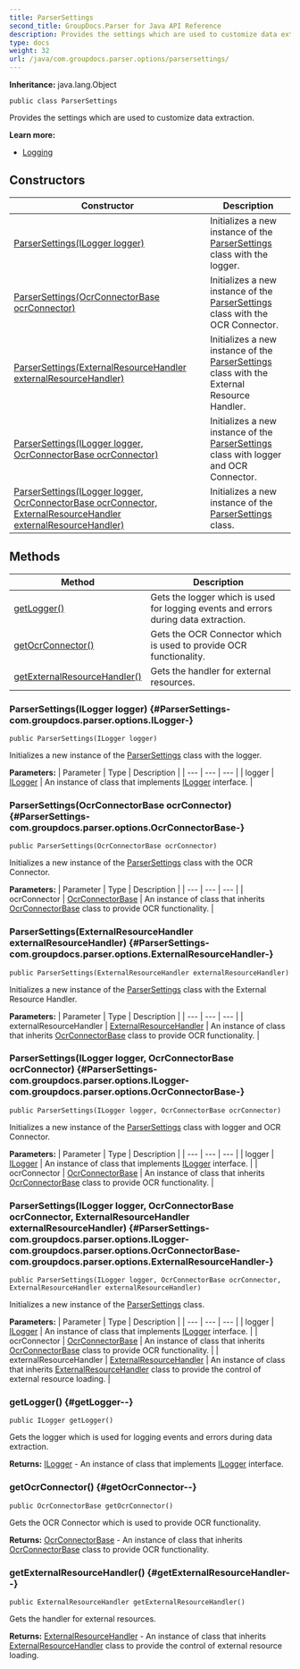 ```yaml
---
title: ParserSettings
second_title: GroupDocs.Parser for Java API Reference
description: Provides the settings which are used to customize data extraction.
type: docs
weight: 32
url: /java/com.groupdocs.parser.options/parsersettings/
---
```

**Inheritance:**
java.lang.Object
```
public class ParserSettings
```

Provides the settings which are used to customize data extraction.

**Learn more:**

 *  [Logging][]


[Logging]: https://docs.groupdocs.com/display/parserjava/Logging
## Constructors

| Constructor | Description |
| --- | --- |
| [ParserSettings(ILogger logger)](#ParserSettings-com.groupdocs.parser.options.ILogger-) | Initializes a new instance of the [ParserSettings](../../com.groupdocs.parser.options/parsersettings) class with the logger. |
| [ParserSettings(OcrConnectorBase ocrConnector)](#ParserSettings-com.groupdocs.parser.options.OcrConnectorBase-) | Initializes a new instance of the [ParserSettings](../../com.groupdocs.parser.options/parsersettings) class with the OCR Connector. |
| [ParserSettings(ExternalResourceHandler externalResourceHandler)](#ParserSettings-com.groupdocs.parser.options.ExternalResourceHandler-) | Initializes a new instance of the [ParserSettings](../../com.groupdocs.parser.options/parsersettings) class with the External Resource Handler. |
| [ParserSettings(ILogger logger, OcrConnectorBase ocrConnector)](#ParserSettings-com.groupdocs.parser.options.ILogger-com.groupdocs.parser.options.OcrConnectorBase-) | Initializes a new instance of the [ParserSettings](../../com.groupdocs.parser.options/parsersettings) class with logger and OCR Connector. |
| [ParserSettings(ILogger logger, OcrConnectorBase ocrConnector, ExternalResourceHandler externalResourceHandler)](#ParserSettings-com.groupdocs.parser.options.ILogger-com.groupdocs.parser.options.OcrConnectorBase-com.groupdocs.parser.options.ExternalResourceHandler-) | Initializes a new instance of the [ParserSettings](../../com.groupdocs.parser.options/parsersettings) class. |
## Methods

| Method | Description |
| --- | --- |
| [getLogger()](#getLogger--) | Gets the logger which is used for logging events and errors during data extraction. |
| [getOcrConnector()](#getOcrConnector--) | Gets the OCR Connector which is used to provide OCR functionality. |
| [getExternalResourceHandler()](#getExternalResourceHandler--) | Gets the handler for external resources. |
### ParserSettings(ILogger logger) {#ParserSettings-com.groupdocs.parser.options.ILogger-}
```
public ParserSettings(ILogger logger)
```


Initializes a new instance of the [ParserSettings](../../com.groupdocs.parser.options/parsersettings) class with the logger.

**Parameters:**
| Parameter | Type | Description |
| --- | --- | --- |
| logger | [ILogger](../../com.groupdocs.parser.options/ilogger) | An instance of class that implements [ILogger](../../com.groupdocs.parser.options/ilogger) interface. |

### ParserSettings(OcrConnectorBase ocrConnector) {#ParserSettings-com.groupdocs.parser.options.OcrConnectorBase-}
```
public ParserSettings(OcrConnectorBase ocrConnector)
```


Initializes a new instance of the [ParserSettings](../../com.groupdocs.parser.options/parsersettings) class with the OCR Connector.

**Parameters:**
| Parameter | Type | Description |
| --- | --- | --- |
| ocrConnector | [OcrConnectorBase](../../com.groupdocs.parser.options/ocrconnectorbase) | An instance of class that inherits [OcrConnectorBase](../../com.groupdocs.parser.options/ocrconnectorbase) class to provide OCR functionality. |

### ParserSettings(ExternalResourceHandler externalResourceHandler) {#ParserSettings-com.groupdocs.parser.options.ExternalResourceHandler-}
```
public ParserSettings(ExternalResourceHandler externalResourceHandler)
```


Initializes a new instance of the [ParserSettings](../../com.groupdocs.parser.options/parsersettings) class with the External Resource Handler.

**Parameters:**
| Parameter | Type | Description |
| --- | --- | --- |
| externalResourceHandler | [ExternalResourceHandler](../../com.groupdocs.parser.options/externalresourcehandler) | An instance of class that inherits [OcrConnectorBase](../../com.groupdocs.parser.options/ocrconnectorbase) class to provide OCR functionality. |

### ParserSettings(ILogger logger, OcrConnectorBase ocrConnector) {#ParserSettings-com.groupdocs.parser.options.ILogger-com.groupdocs.parser.options.OcrConnectorBase-}
```
public ParserSettings(ILogger logger, OcrConnectorBase ocrConnector)
```


Initializes a new instance of the [ParserSettings](../../com.groupdocs.parser.options/parsersettings) class with logger and OCR Connector.

**Parameters:**
| Parameter | Type | Description |
| --- | --- | --- |
| logger | [ILogger](../../com.groupdocs.parser.options/ilogger) | An instance of class that implements [ILogger](../../com.groupdocs.parser.options/ilogger) interface. |
| ocrConnector | [OcrConnectorBase](../../com.groupdocs.parser.options/ocrconnectorbase) | An instance of class that inherits [OcrConnectorBase](../../com.groupdocs.parser.options/ocrconnectorbase) class to provide OCR functionality. |

### ParserSettings(ILogger logger, OcrConnectorBase ocrConnector, ExternalResourceHandler externalResourceHandler) {#ParserSettings-com.groupdocs.parser.options.ILogger-com.groupdocs.parser.options.OcrConnectorBase-com.groupdocs.parser.options.ExternalResourceHandler-}
```
public ParserSettings(ILogger logger, OcrConnectorBase ocrConnector, ExternalResourceHandler externalResourceHandler)
```


Initializes a new instance of the [ParserSettings](../../com.groupdocs.parser.options/parsersettings) class.

**Parameters:**
| Parameter | Type | Description |
| --- | --- | --- |
| logger | [ILogger](../../com.groupdocs.parser.options/ilogger) | An instance of class that implements [ILogger](../../com.groupdocs.parser.options/ilogger) interface. |
| ocrConnector | [OcrConnectorBase](../../com.groupdocs.parser.options/ocrconnectorbase) | An instance of class that inherits [OcrConnectorBase](../../com.groupdocs.parser.options/ocrconnectorbase) class to provide OCR functionality. |
| externalResourceHandler | [ExternalResourceHandler](../../com.groupdocs.parser.options/externalresourcehandler) | An instance of class that inherits [ExternalResourceHandler](../../com.groupdocs.parser.options/externalresourcehandler) class to provide the control of external resource loading. |

### getLogger() {#getLogger--}
```
public ILogger getLogger()
```


Gets the logger which is used for logging events and errors during data extraction.

**Returns:**
[ILogger](../../com.groupdocs.parser.options/ilogger) - An instance of class that implements [ILogger](../../com.groupdocs.parser.options/ilogger) interface.
### getOcrConnector() {#getOcrConnector--}
```
public OcrConnectorBase getOcrConnector()
```


Gets the OCR Connector which is used to provide OCR functionality.

**Returns:**
[OcrConnectorBase](../../com.groupdocs.parser.options/ocrconnectorbase) - An instance of class that inherits [OcrConnectorBase](../../com.groupdocs.parser.options/ocrconnectorbase) class to provide OCR functionality.
### getExternalResourceHandler() {#getExternalResourceHandler--}
```
public ExternalResourceHandler getExternalResourceHandler()
```


Gets the handler for external resources.

**Returns:**
[ExternalResourceHandler](../../com.groupdocs.parser.options/externalresourcehandler) - An instance of class that inherits [ExternalResourceHandler](../../com.groupdocs.parser.options/externalresourcehandler) class to provide the control of external resource loading.
